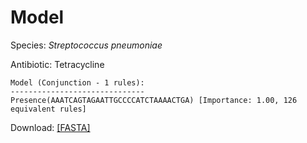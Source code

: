 
# Model

Species: *Streptococcus pneumoniae*

Antibiotic: Tetracycline

```
Model (Conjunction - 1 rules):
------------------------------
Presence(AAATCAGTAGAATTGCCCCATCTAAAACTGA) [Importance: 1.00, 126 equivalent rules]

```

Download: [[FASTA]](./model.fasta)

